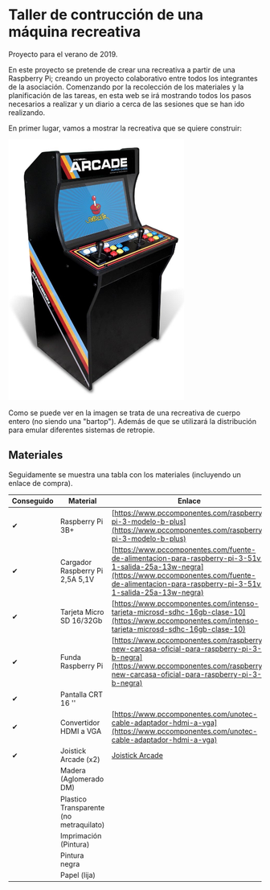 # Taller de contrucción de una máquina recreativa 

Proyecto para el verano de 2019. 

En este proyecto se pretende de crear una recreativa a partir de una Raspberry Pi; creando un proyecto colaborativo entre todos los integrantes de la asociación. Comenzando por la recolección de los materiales y la planificación de las tareas, en esta web se irá mostrando todos los pasos necesarios a realizar y un diario a cerca de las sesiones que se han ido realizando.

En primer lugar, vamos a mostrar la recreativa que se quiere construir:

![arcade](images/arcade.jpg)

Como se puede ver en la imagen se trata de una recreativa de cuerpo entero (no siendo una "bartop"). Además de que se utilizará la distribución para emular diferentes sistemas de retropie.

## Materiales

Seguidamente se muestra una tabla con los materiales (incluyendo un enlace de compra).

| Conseguido | Material         | Enlace | Observaciones |
|------------|------------------|--------|---------------|
|     ✔   | Raspberry Pi 3B+ |    [https://www.pccomponentes.com/raspberry-pi-3-modelo-b-plus](https://www.pccomponentes.com/raspberry-pi-3-modelo-b-plus)    |               |
|     ✔      |     Cargador Raspberry Pi 2,5A 5,1V             |   [https://www.pccomponentes.com/fuente-de-alimentacion-para-raspberry-pi-3-51v-1-salida-25a-13w-negra](https://www.pccomponentes.com/fuente-de-alimentacion-para-raspberry-pi-3-51v-1-salida-25a-13w-negra)     |               |
|     ✔       |       Tarjeta Micro SD 16/32Gb           |    [https://www.pccomponentes.com/intenso-tarjeta-microsd-sdhc-16gb-clase-10](https://www.pccomponentes.com/intenso-tarjeta-microsd-sdhc-16gb-clase-10)    |               |
|     ✔       |       Funda Raspberry Pi           |    [https://www.pccomponentes.com/raspberry-new-carcasa-oficial-para-raspberry-pi-3-b-negra](https://www.pccomponentes.com/raspberry-new-carcasa-oficial-para-raspberry-pi-3-b-negra)    |       Opcional        |
|      ✔      |        Pantalla CRT   16 ''       |        |       Donada        |
|      ✔      |          Convertidor HDMI a VGA        |    [https://www.pccomponentes.com/unotec-cable-adaptador-hdmi-a-vga](https://www.pccomponentes.com/unotec-cable-adaptador-hdmi-a-vga)    |               |
|      ✔      |        Joistick Arcade (x2)      |      [Joistick Arcade](https://es.aliexpress.com/item/33017830386.html?mb=Xv1WVKymoBpJ4a6&srcSns=Telegram&tid=white_backgroup_101&tt=sns_Other&aff_platform=default&cpt=1563470839884&sk=c4MkXBNI&aff_trace_key=738b4135c8784e8ab058a96baa667dbb-1563470839884-06516-c4MkXBNI&businessType=ProductDetail&templateId=white_backgroup_101&platform=AE&terminal_id=7937184d6c5c435bbc7e4f82defbb66a)    |    |
|        | Madera (Aglomerado DM)    |    |    |
|        |    Plastico Transparente (no metraquilato)    |    |    |
|        |    Imprimación (Pintura)    |    |    |
|        |    Pintura negra    |    |    |
|        |    Papel (lija)    |    |    |
